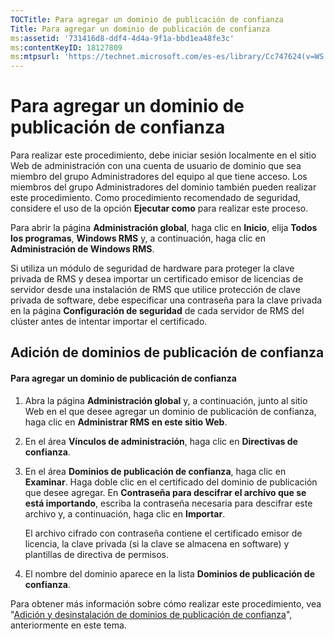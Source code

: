 ```yaml
---
TOCTitle: Para agregar un dominio de publicación de confianza
Title: Para agregar un dominio de publicación de confianza
ms:assetid: '731416d8-ddf4-4d4a-9f1a-bbd1ea48fe3c'
ms:contentKeyID: 18127809
ms:mtpsurl: 'https://technet.microsoft.com/es-es/library/Cc747624(v=WS.10)'
---
```


Para agregar un dominio de publicación de confianza
===================================================

Para realizar este procedimiento, debe iniciar sesión localmente en el sitio Web de administración con una cuenta de usuario de dominio que sea miembro del grupo Administradores del equipo al que tiene acceso. Los miembros del grupo Administradores del dominio también pueden realizar este procedimiento. Como procedimiento recomendado de seguridad, considere el uso de la opción **Ejecutar como** para realizar este proceso.

Para abrir la página **Administración global**, haga clic en **Inicio**, elija **Todos los programas**, **Windows RMS** y, a continuación, haga clic en **Administración de Windows RMS**.

Si utiliza un módulo de seguridad de hardware para proteger la clave privada de RMS y desea importar un certificado emisor de licencias de servidor desde una instalación de RMS que utilice protección de clave privada de software, debe especificar una contraseña para la clave privada en la página **Configuración de seguridad** de cada servidor de RMS del clúster antes de intentar importar el certificado.

Adición de dominios de publicación de confianza
-----------------------------------------------

#### Para agregar un dominio de publicación de confianza

1.  Abra la página **Administración global** y, a continuación, junto al sitio Web en el que desee agregar un dominio de publicación de confianza, haga clic en **Administrar RMS en este sitio Web**.

2.  En el área **Vínculos de administración**, haga clic en **Directivas de confianza**.

3.  En el área **Dominios de publicación de confianza**, haga clic en **Examinar**. Haga doble clic en el certificado del dominio de publicación que desee agregar. En **Contraseña para descifrar el archivo que se está importando**, escriba la contraseña necesaria para descifrar este archivo y, a continuación, haga clic en **Importar**.

    El archivo cifrado con contraseña contiene el certificado emisor de licencia, la clave privada (si la clave se almacena en software) y plantillas de directiva de permisos.

4.  El nombre del dominio aparece en la lista **Dominios de publicación de confianza**.

Para obtener más información sobre cómo realizar este procedimiento, vea "[Adición y desinstalación de dominios de publicación de confianza](https://technet.microsoft.com/d87b502d-5497-4ccd-badf-f6807d587cee)", anteriormente en este tema.
